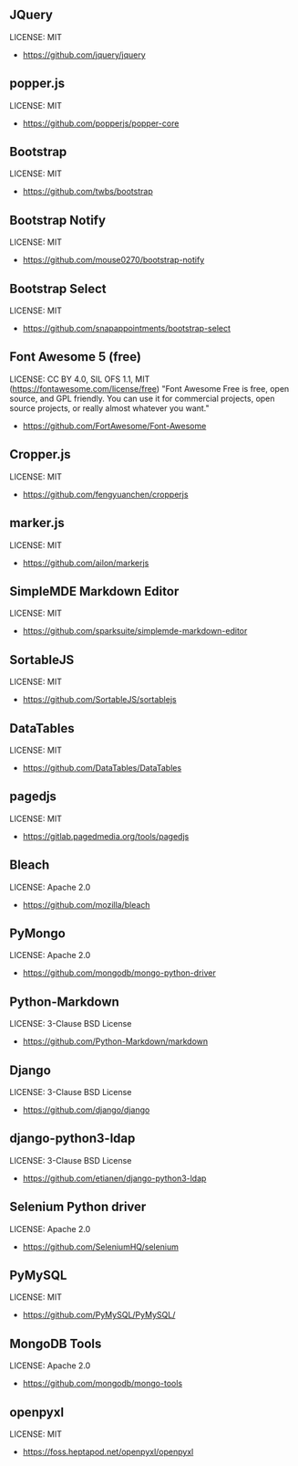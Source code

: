 ## JQuery
LICENSE: MIT
- https://github.com/jquery/jquery

## popper.js
LICENSE: MIT
- https://github.com/popperjs/popper-core

## Bootstrap
LICENSE: MIT
- https://github.com/twbs/bootstrap

## Bootstrap Notify
LICENSE: MIT
- https://github.com/mouse0270/bootstrap-notify

## Bootstrap Select
LICENSE: MIT
- https://github.com/snapappointments/bootstrap-select

## Font Awesome 5 (free)
LICENSE: CC BY 4.0, SIL OFS 1.1, MIT (https://fontawesome.com/license/free)
"Font Awesome Free is free, open source, and GPL friendly. You can use it for
commercial projects, open source projects, or really almost whatever you want."
- https://github.com/FortAwesome/Font-Awesome

## Cropper.js
LICENSE: MIT
- https://github.com/fengyuanchen/cropperjs

## marker.js
LICENSE: MIT
- https://github.com/ailon/markerjs

## SimpleMDE Markdown Editor
LICENSE: MIT
- https://github.com/sparksuite/simplemde-markdown-editor

## SortableJS
LICENSE: MIT
- https://github.com/SortableJS/sortablejs

## DataTables
LICENSE: MIT
- https://github.com/DataTables/DataTables

## pagedjs
LICENSE: MIT
- https://gitlab.pagedmedia.org/tools/pagedjs



## Bleach
LICENSE: Apache 2.0
- https://github.com/mozilla/bleach

## PyMongo
LICENSE: Apache 2.0
- https://github.com/mongodb/mongo-python-driver

## Python-Markdown
LICENSE: 3-Clause BSD License
- https://github.com/Python-Markdown/markdown

## Django
LICENSE: 3-Clause BSD License
- https://github.com/django/django

## django-python3-ldap
LICENSE: 3-Clause BSD License
- https://github.com/etianen/django-python3-ldap

## Selenium Python driver
LICENSE: Apache 2.0
- https://github.com/SeleniumHQ/selenium

## PyMySQL
LICENSE: MIT
- https://github.com/PyMySQL/PyMySQL/

## MongoDB Tools
LICENSE: Apache 2.0
- https://github.com/mongodb/mongo-tools

## openpyxl
LICENSE: MIT
- https://foss.heptapod.net/openpyxl/openpyxl